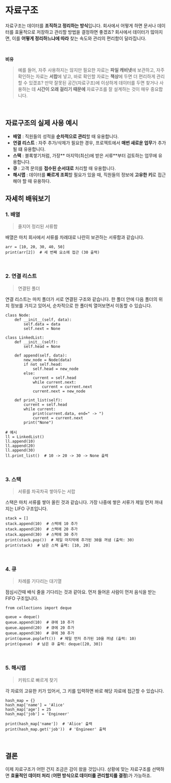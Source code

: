 # 자료구조
자료구조는 데이터를 **조직하고 정리하는 방식**입니다. 회사에서 어떻게 하면 문서나 데이터를 효율적으로 저장하고 관리할 방법을 결정하면 좋겠죠? 회사에서 데이터가 많아지면, 이를 **어떻게 정리하느냐에 따라** 찾는 속도와 관리의 편리함이 달라집니다.

<br>

**비유**   
> 예를 들어, 자주 사용하지는 않지만 필요한 자료는 **파일 캐비냇**에 보관하고, 자주 확인하는 자료는 **서랍**에 넣고, 바로 확인할 자료는 **책상**에 두면 더 편리하게 관리할 수 있겠죠?
> 만약 잘못된 공간(자료구조)에 이상하게 데이터를 두면 찾거나 사용하는 데 **시간이 오래 걸리기 때문에** 자료구조를 잘 설계하는 것이 매우 중요합니다.

<br>

## 자료구조의 실제 사용 예시
- **배열** : 직원들의 성적을 **순차적으로 관리**할 때 유용합니다.
- **연결 리스트** : 자주 추가/삭제가 필요한 경우, 프로젝트에서 **매번 새로운 업무**가 추가될 떄 유용합니다.
- **스택** : 블록쌓기처럼, 가장** 마지막(최신)에 받은 서류**부터 검토하는 업무에 유용합니다.
- **큐** : 고객 문의를 **접수된 순서대로** 처리할 때 유용합니다.
- **해시맵** : 데이터를 **빠르게 조회**할 필요가 있을 때, 직원들의 정보에 **고유한 키**로 접근해야 할 때 유용하다.

## 자세히 배워보기
### 1. 배열
> 줄지어 정리된 서류함

배열은 마치 회사에서 서류를 차례대로 나란히 보관하는 서류함과 같습니다.

```
arr = [10, 20, 30, 40, 50]
print(arr[2])  # 세 번째 요소에 접근 (30 출력)
```

<br>

### 2. 연결 리스트
> 연결된 폴더

연결 리스트는 마치 폴더가 서로 연결된 구조와 같습니다. 한 폴더 안에 다음 폴더의 위치 정보를 가지고 있어서, 순차적으로 한 폴더씩 열어보면서 이동할 수 있습니다.

```
class Node:
    def __init__(self, data):
        self.data = data
        self.next = None

class LinkedList:
    def __init__(self):
        self.head = None

    def append(self, data):
        new_node = Node(data)
        if not self.head:
            self.head = new_node
        else:
            current = self.head
            while current.next:
                current = current.next
            current.next = new_node

    def print_list(self):
        current = self.head
        while current:
            print(current.data, end=" -> ")
            current = current.next
        print("None")

# 예시
ll = LinkedList()
ll.append(10)
ll.append(20)
ll.append(30)
ll.print_list()  # 10 -> 20 -> 30 -> None 출력
```

<br>

### 3. 스택
> 서류를 차곡차곡 쌓아두는 서랍

스택은 마치 서류를 쌓아 올린 것과 같습니다. 가장 나중에 쌓은 서류가 제일 먼저 꺼내지는 LIFO 구조입니다.

```
stack = []
stack.append(10)  # 스택에 10 추가
stack.append(20)  # 스택에 20 추가
stack.append(30)  # 스택에 30 추가
print(stack.pop())  # 제일 마지막에 추가된 30을 꺼냄 (출력: 30)
print(stack)  # 남은 스택 출력: [10, 20]
```

<br>

### 4. 큐
> 차례를 기다리는 대기열

점심시간때 배식 줄을 기다리는 것과 같아요. 먼저 들어온 사람이 먼저 음식을 받는 FIFO 구조입니다.

```
from collections import deque

queue = deque()
queue.append(10)  # 큐에 10 추가
queue.append(20)  # 큐에 20 추가
queue.append(30)  # 큐에 30 추가
print(queue.popleft())  # 제일 먼저 추가된 10을 꺼냄 (출력: 10)
print(queue)  # 남은 큐 출력: deque([20, 30])
```

<br>

### 5. 해시맵
> 키워드로 빠르게 찾기

각 자료의 고유한 키가 있어서, 그 키를 입력하면 바로 해당 자료에 접근할 수 있습니다.

```
hash_map = {}
hash_map['name'] = 'Alice'
hash_map['age'] = 25
hash_map['job'] = 'Engineer'

print(hash_map['name'])  # 'Alice' 출력
print(hash_map.get('job'))  # 'Engineer' 출력
```

<br>

## 결론
이제 자료구조가 어떤 건지 조금은 감이 왔을 것입니다. 상황에 맞는 자료구조를 선택하면 **효율적인 데이터 처리** (**어떤 방식으로 데이터를 관리할지를 결정**)가 가능하죠.